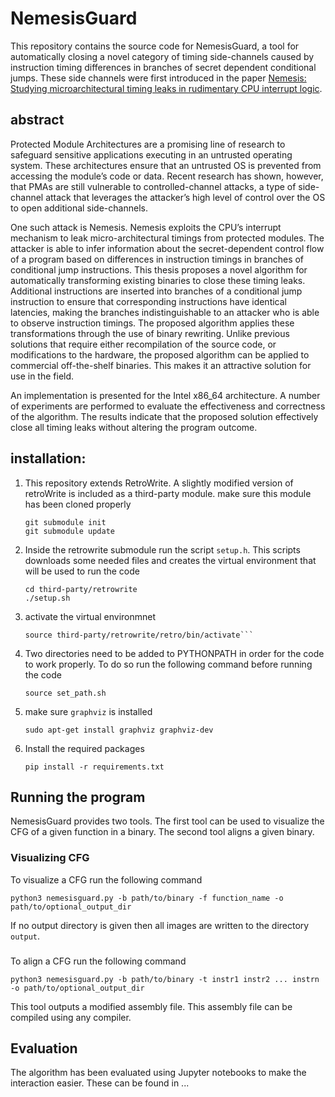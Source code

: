 # NemesisGuard

This repository contains the source code for NemesisGuard, a tool for automatically closing a novel category of timing side-channels caused by 
instruction timing differences in branches of secret dependent conditional jumps. 
These side channels were first introduced in the paper [Nemesis: Studying microarchitectural timing leaks in rudimentary CPU interrupt logic](https://people.cs.kuleuven.be/~jo.vanbulck/ccs18.pdf). 

## abstract 
Protected Module Architectures are a promising line of research to safeguard sensitive
applications executing in an untrusted operating system. These architectures ensure
that an untrusted OS is prevented from accessing the module’s code or data. Recent
research has shown, however, that PMAs are still vulnerable to controlled-channel
attacks, a type of side-channel attack that leverages the attacker’s high level of
control over the OS to open additional side-channels.

One such attack is Nemesis. Nemesis exploits the CPU’s interrupt mechanism
to leak micro-architectural timings from protected modules. The attacker is able
to infer information about the secret-dependent control flow of a program based on
differences in instruction timings in branches of conditional jump instructions. This
thesis proposes a novel algorithm for automatically transforming existing binaries
to close these timing leaks. Additional instructions are inserted into branches of a
conditional jump instruction to ensure that corresponding instructions have identical
latencies, making the branches indistinguishable to an attacker who is able to observe
instruction timings. The proposed algorithm applies these transformations through
the use of binary rewriting. Unlike previous solutions that require either recompilation
of the source code, or modifications to the hardware, the proposed algorithm can be
applied to commercial off-the-shelf binaries. This makes it an attractive solution for
use in the field.

An implementation is presented for the Intel x86_64 architecture. A number
of experiments are performed to evaluate the effectiveness and correctness of the
algorithm. The results indicate that the proposed solution effectively close all timing
leaks without altering the program outcome.

## installation:

1. This repository extends RetroWrite. A slightly modified version of retroWrite is included as a third-party module. make sure this module has been cloned properly
 	```
	git submodule init 
	git submodule update 
	```
2. Inside the retrowrite submodule run the script `setup.h`. This scripts downloads some needed files and creates the virtual environment that will be used to run the code 
	```
	cd third-party/retrowrite 
	./setup.sh
	```
3. activate the virtual environmnet
	```
	source third-party/retrowrite/retro/bin/activate```
	```
3. Two directories need to be added to PYTHONPATH in order for the code to work properly. To do so run the following command before running the code 
	```
	source set_path.sh
	```
	
4. make sure `graphviz` is installed 
	```
	sudo apt-get install graphviz graphviz-dev
	```

4. Install the required packages 
	```
	pip install -r requirements.txt
	```

## Running the program
NemesisGuard provides two tools. The first tool can be used to visualize the CFG of a given function in a binary. The second 
tool aligns a given binary.

### Visualizing CFG 
To visualize a CFG run the following command 
```
python3 nemesisguard.py -b path/to/binary -f function_name -o path/to/optional_output_dir 
```
If no output directory is given then all images are written to the directory `output`. 
###
To align a CFG run the following command 
```
python3 nemesisguard.py -b path/to/binary -t instr1 instr2 ... instrn -o path/to/optional_output_dir
```
This tool outputs a modified assembly file. 
This assembly file can be compiled using any compiler. 


## Evaluation 
The algorithm has been evaluated using Jupyter notebooks to make the interaction easier. These can be found in ... 

